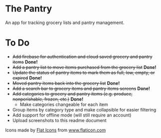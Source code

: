 # The Pantry

An app for tracking grocery lists and pantry management.

# To Do

- <strike>Add firebase for authentication and cloud saved grocery and pantry items</strike> **Done!**
- <strike>Add a pantry list to move items purchased from the grocery list</strike> **Done!**
- <strike>Update the status of pantry items to mark them as full, low, empty, or expired</strike> **Done!**
- <strike>Moved pantry items back into the grocery list</strike> **Done!**
- <strike>Add a search bar to grocery items and pantry items screens</strike> **Done!**
- <strike>Add categories to grocery and pantry items (e.g. produce, nonperishable, frozen, etc.)</strike> **Done!**
  - Make categories changeable for each item
- Group items by category type and make collapsible for easier filtering
- Add support for offline mode (will still require an account)
- Upload screenshots to this readme document


<div>Icons made by <a href="https://www.flaticon.com/authors/flat-icons" title="Flat Icons">Flat Icons</a> from <a href="https://www.flaticon.com/" title="Flaticon">www.flaticon.com</a></div>
